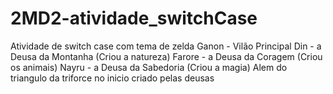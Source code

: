 # 2MD2-atividade_switchCase
Atividade de switch case com tema de zelda
Ganon - Vilão Principal
Din - a Deusa da Montanha (Criou a natureza)
Farore - a Deusa da Coragem (Criou os animais)
Nayru -  a Deusa da Sabedoria (Criou a magia)
Alem do triangulo da triforce no inicio criado pelas deusas

